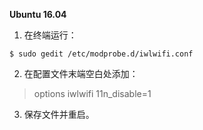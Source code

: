 __Ubuntu 16.04__
1. 在终端运行：
```shell
$ sudo gedit /etc/modprobe.d/iwlwifi.conf
```
2. 在配置文件末端空白处添加：
> options iwlwifi 11n_disable=1
3. 保存文件并重启。

